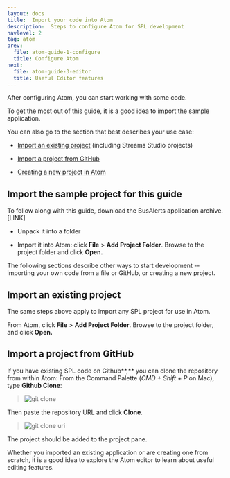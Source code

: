 ```yaml
---
layout: docs
title:  Import your code into Atom
description:  Steps to configure Atom for SPL development
navlevel: 2
tag: atom
prev:
  file: atom-guide-1-configure
  title: Configure Atom
next:
  file: atom-guide-3-editor
  title: Useful Editor features
---
```


After configuring Atom, you can start working with some code.

To get the most out of this guide, it is a good idea to import the
sample application.

You can also go to the section that best
describes your use case:

-   [Import an existing project](/streamsx.documentation/docs/spl/atom/atom-guide-2-import-code/#import-an-existing-project) (including Streams Studio projects)

-   [Import a project from GitHub](/streamsx.documentation/docs/spl/atom/atom-guide-2-import-code/#import-a-project-from-github)

-   [Creating a new project in Atom](/streamsx.documentation/docs/spl/atom/atom-guide-2-import-code/#creating-a-new-project)


Import the sample project for this guide
-----------------------------------------

To follow along with this guide, download the BusAlerts application
archive. \[LINK\]

-   Unpack it into a folder

-   Import it into Atom: click **File** \> **Add Project Folder**.
    Browse to the project folder and click **Open.**

The following sections describe other ways to start development --
importing your own code from a file or GitHub, or creating a new
project.

Import an existing project
--------------------------

The same steps above apply to import any SPL project for use in Atom.

From Atom, click **File** \> **Add Project Folder**. Browse to the
project folder, and click **Open.**

Import a project from GitHub
----------------------------

If you have existing SPL code on Github**,** you can clone the
repository from within Atom:
From the Command Palette (_CMD + Shift + P_ on Mac), type **Github Clone**:

> ![git clone](/streamsx.documentation/images/atom/jpg/githubclone.jpeg)

Then paste the repository URL and click **Clone**.

> ![git clone uri](/streamsx.documentation/images/atom/jpg/github-clone-uri.jpeg)

The project should be added to the project pane.


Whether you imported an existing application or are creating one from
scratch, it is a good idea to explore the Atom editor to learn about
useful editing features.
